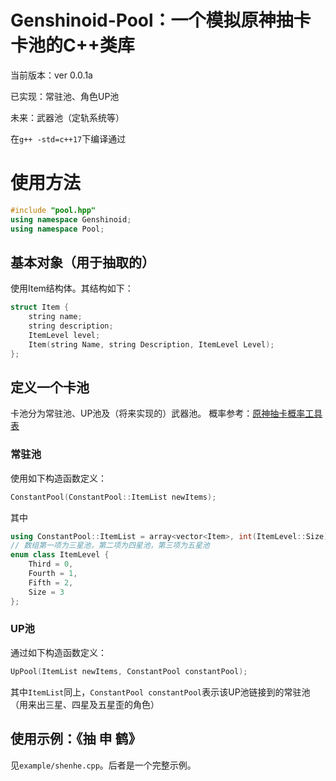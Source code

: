 # Genshinoid-Pool：一个模拟原神抽卡卡池的C++类库

当前版本：ver 0.0.1a

已实现：常驻池、角色UP池

未来：武器池（定轨系统等）

在```g++ -std=c++17```下编译通过
# 使用方法
```c++
#include "pool.hpp"
using namespace Genshinoid;
using namespace Pool;
```
## 基本对象（用于抽取的）
使用Item结构体。其结构如下：
```c++
struct Item {
    string name;
    string description;
    ItemLevel level;
    Item(string Name, string Description, ItemLevel Level);
};
```
## 定义一个卡池
卡池分为常驻池、UP池及（将来实现的）武器池。
概率参考：[原神抽卡概率工具表](https://www.bilibili.com/read/cv12616453)
### 常驻池
使用如下构造函数定义：
```c++
ConstantPool(ConstantPool::ItemList newItems);
```
其中
```c++
using ConstantPool::ItemList = array<vector<Item>, int(ItemLevel::Size)>;
// 数组第一项为三星池，第二项为四星池，第三项为五星池
enum class ItemLevel {
    Third = 0,
    Fourth = 1,
    Fifth = 2,
    Size = 3
};
```

### UP池
通过如下构造函数定义：
```c++
UpPool(ItemList newItems, ConstantPool constantPool);
```
其中```ItemList```同上，```ConstantPool constantPool```表示该UP池链接到的常驻池（用来出三星、四星及五星歪的角色）
## 使用示例：《抽 申 鹤》
见```example/shenhe.cpp```。后者是一个完整示例。